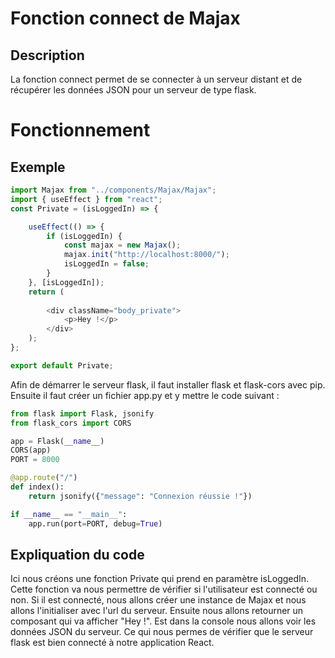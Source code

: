 # Fonction connect de Majax

## Description
La fonction connect permet de se connecter à un serveur distant et de récupérer les données JSON pour un serveur de type flask.

# Fonctionnement

## Exemple
```js
import Majax from "../components/Majax/Majax";
import { useEffect } from "react";
const Private = (isLoggedIn) => {

    useEffect(() => {
        if (isLoggedIn) {
            const majax = new Majax();
            majax.init("http://localhost:8000/");
            isLoggedIn = false;
        }
    }, [isLoggedIn]);
    return (
        
        <div className="body_private">
            <p>Hey !</p>
        </div>
    );
};

export default Private;
```

Afin de démarrer le serveur flask, il faut installer flask et flask-cors avec pip. Ensuite il faut créer un fichier app.py et y mettre le code suivant :

```python
from flask import Flask, jsonify
from flask_cors import CORS

app = Flask(__name__)
CORS(app)
PORT = 8000

@app.route("/")
def index():
    return jsonify({"message": "Connexion réussie !"})

if __name__ == "__main__":
    app.run(port=PORT, debug=True)
```

## Expliquation du code

Ici nous créons une fonction Private qui prend en paramètre isLoggedIn. Cette fonction va nous permettre de vérifier si l'utilisateur est connecté ou non. Si il est connecté, nous allons créer une instance de Majax et nous allons l'initialiser avec l'url du serveur. Ensuite nous allons retourner un composant qui va afficher "Hey !". Est dans la console nous allons voir les données JSON du serveur. Ce qui nous permes de vérifier que le serveur flask est bien connecté à notre application React.